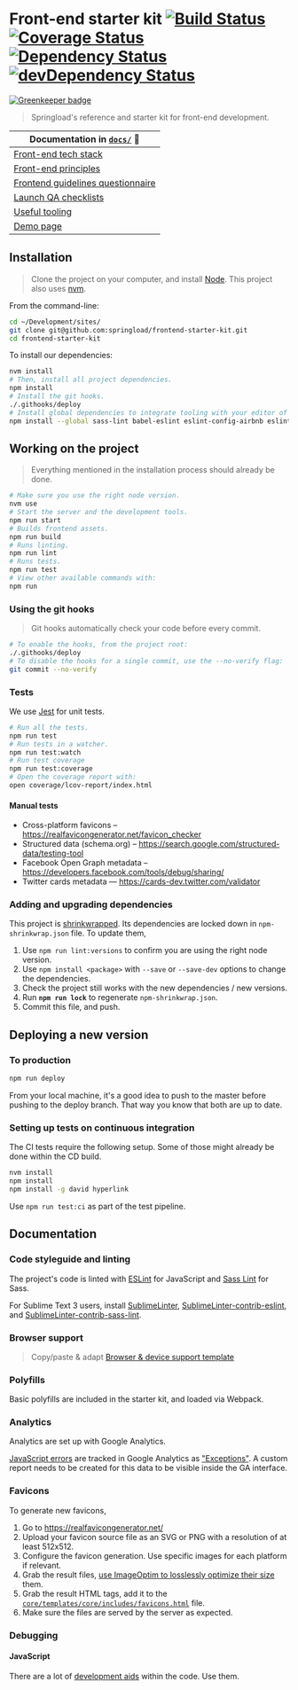 # Front-end starter kit [![Build Status](https://travis-ci.org/springload/frontend-starter-kit.svg?branch=master)](https://travis-ci.org/springload/frontend-starter-kit) [![Coverage Status](https://coveralls.io/repos/github/springload/frontend-starter-kit/badge.svg)](https://coveralls.io/github/springload/frontend-starter-kit) [![Dependency Status](https://david-dm.org/springload/frontend-starter-kit.svg?style=flat-square)](https://david-dm.org/springload/frontend-starter-kit) [![devDependency Status](https://david-dm.org/springload/frontend-starter-kit/dev-status.svg?style=flat-square)](https://david-dm.org/springload/frontend-starter-kit#info=devDependencies)

[![Greenkeeper badge](https://badges.greenkeeper.io/springload/frontend-starter-kit.svg)](https://greenkeeper.io/)

> Springload's reference and starter kit for front-end development.

| Documentation in [`docs/`](docs/) :book:|
|---------------------|
|[Front-end tech stack](docs/README.md)|
|[Front-end principles](docs/front-end-principles.md)|
|[Frontend guidelines questionnaire](docs/front-end-questionnaire.md)|
|[Launch QA checklists](docs/launch-checklist.md)|
|[Useful tooling](docs/useful-tooling.md)|
|[Demo page](https://rawgit.com/springload/frontend-starter-kit/master/core/templates/demo.html)|

## Installation

> Clone the project on your computer, and install [Node](https://nodejs.org). This project also uses [nvm](https://github.com/springload/frontend-starter-kit/blob/master/docs/useful-tooling.md#nvm).

From the command-line:

```sh
cd ~/Development/sites/
git clone git@github.com:springload/frontend-starter-kit.git
cd frontend-starter-kit
```

To install our dependencies:

```sh
nvm install
# Then, install all project dependencies.
npm install
# Install the git hooks.
./.githooks/deploy
# Install global dependencies to integrate tooling with your editor of choice.
npm install --global sass-lint babel-eslint eslint-config-airbnb eslint eslint-plugin-react eslint-plugin-import eslint-plugin-jsx-a11y
```

## Working on the project

> Everything mentioned in the installation process should already be done.

```sh
# Make sure you use the right node version.
nvm use
# Start the server and the development tools.
npm run start
# Builds frontend assets.
npm run build
# Runs linting.
npm run lint
# Runs tests.
npm run test
# View other available commands with:
npm run
```

### Using the git hooks

> Git hooks automatically check your code before every commit.

```sh
# To enable the hooks, from the project root:
./.githooks/deploy
# To disable the hooks for a single commit, use the --no-verify flag:
git commit --no-verify
```

### Tests

We use [Jest](https://facebook.github.io/jest/) for unit tests.

```sh
# Run all the tests.
npm run test
# Run tests in a watcher.
npm run test:watch
# Run test coverage
npm run test:coverage
# Open the coverage report with:
open coverage/lcov-report/index.html
```

#### Manual tests

- Cross-platform favicons – https://realfavicongenerator.net/favicon_checker
- Structured data (schema.org) – https://search.google.com/structured-data/testing-tool
- Facebook Open Graph metadata – https://developers.facebook.com/tools/debug/sharing/
- Twitter cards metadata — https://cards-dev.twitter.com/validator

### Adding and upgrading dependencies

This project is [shrinkwrapped](https://docs.npmjs.com/cli/shrinkwrap). Its dependencies are locked down in `npm-shrinkwrap.json` file. To update them,

1. Use `npm run lint:versions` to confirm you are using the right node version.
2. Use `npm install <package>` with `--save` or `--save-dev` options to change the dependencies.
3. Check the project still works with the new dependencies / new versions.
4. Run **`npm run lock`** to regenerate `npm-shrinkwrap.json`.
5. Commit this file, and push.

## Deploying a new version

### To production

```sh
npm run deploy
```

From your local machine, it's a good idea to push to the master before pushing to the deploy branch. That way you know that both are up to date.

### Setting up tests on continuous integration

The CI tests require the following setup. Some of those might already be done within the CD build.

```sh
nvm install
npm install
npm install -g david hyperlink
```

Use `npm run test:ci` as part of the test pipeline.

## Documentation

### Code styleguide and linting

The project's code is linted with [ESLint](http://eslint.org/) for JavaScript and [Sass Lint](https://github.com/sasstools/sass-lint) for Sass.

For Sublime Text 3 users, install [SublimeLinter](http://sublimelinter.readthedocs.io/en/latest/), [SublimeLinter-contrib-eslint](https://github.com/roadhump/SublimeLinter-eslint), and [SublimeLinter-contrib-sass-lint](https://github.com/skovhus/SublimeLinter-contrib-sass-lint).

### Browser support

> Copy/paste & adapt [Browser & device support template](https://github.com/springload/frontend-starter-kit/blob/master/docs/README.md#browser--device-support)

### Polyfills

Basic polyfills are included in the starter kit, and loaded via Webpack.

### Analytics

Analytics are set up with Google Analytics.

[JavaScript errors](https://github.com/springload/frontend-starter-kit/search?utf8=%E2%9C%93&q=analyticsException) are tracked in Google Analytics as ["Exceptions"](https://developers.google.com/analytics/devguides/collection/analyticsjs/exceptions). A custom report needs to be created for this data to be visible inside the GA interface.

### Favicons

To generate new favicons,

1. Go to https://realfavicongenerator.net/
2. Upload your favicon source file as an SVG or PNG with a resolution of at least 512x512.
3. Configure the favicon generation. Use specific images for each platform if relevant.
4. Grab the result files, [use ImageOptim to losslessly optimize their size](https://imageoptim.com/) them.
5. Grab the result HTML tags, add it to the [`core/templates/core/includes/favicons.html`](core/templates/core/includes/favicons.html) file.
6. Make sure the files are served by the server as expected.

### Debugging

#### JavaScript

There are a lot of [development aids](https://github.com/springload/frontend-starter-kit/search?utf8=%E2%9C%93&q=process.env.NODE_ENV) within the code. Use them.
